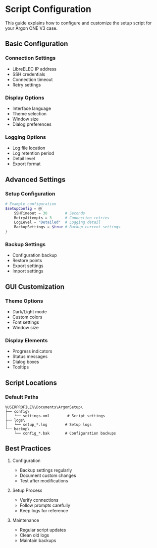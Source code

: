 # Script Configuration

This guide explains how to configure and customize the setup script for your Argon ONE V3 case.

## Basic Configuration

### Connection Settings
- LibreELEC IP address
- SSH credentials
- Connection timeout
- Retry settings

### Display Options
- Interface language
- Theme selection
- Window size
- Dialog preferences

### Logging Options
- Log file location
- Log retention period
- Detail level
- Export format

## Advanced Settings

### Setup Configuration
```powershell
# Example configuration
$setupConfig = @{
    SSHTimeout = 30        # Seconds
    RetryAttempts = 3      # Connection retries
    LogLevel = "Detailed"  # Logging detail
    BackupSettings = $true # Backup current settings
}
```

### Backup Settings
- Configuration backup
- Restore points
- Export settings
- Import settings

## GUI Customization

### Theme Options
- Dark/Light mode
- Custom colors
- Font settings
- Window size

### Display Elements
- Progress indicators
- Status messages
- Dialog boxes
- Tooltips

## Script Locations

### Default Paths
```plaintext
%USERPROFILE%\Documents\ArgonSetup\
├── config\
│   └── settings.xml        # Script settings
├── logs\
│   └── setup_*.log        # Setup logs
└── backup\
    └── config_*.bak       # Configuration backups
```

## Best Practices

1. Configuration
   - Backup settings regularly
   - Document custom changes
   - Test after modifications

2. Setup Process
   - Verify connections
   - Follow prompts carefully
   - Keep logs for reference

3. Maintenance
   - Regular script updates
   - Clean old logs
   - Maintain backups 